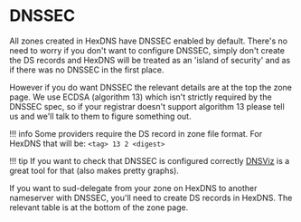 # DNSSEC

All zones created in HexDNS have DNSSEC enabled by default.
There's no need to worry if you don't want to configure DNSSEC, simply don't
create the DS records and HexDNS will be treated as an 'island of security' and as if
there was no DNSSEC in the first place.

However if you do want DNSSEC the relevant details are at the top the zone page.
We use ECDSA (algorithm 13) which isn't strictly required by the DNSSEC spec,
so if your registrar doesn't support algorithm 13 please tell us and we'll talk
to them to figure something out.

!!! info
    Some providers require the DS record in zone file format. For HexDNS that will be:
    `<tag> 13 2 <digest>`

!!! tip
    If you want to check that DNSSEC is configured correctly 
    [DNSViz](https://dnsviz.net/) is a great tool for that (also makes pretty graphs).

If you want to sud-delegate from your zone on HexDNS to another nameserver with DNSSEC,
you'll need to create DS records in HexDNS. The relevant table is at the bottom of the
zone page.